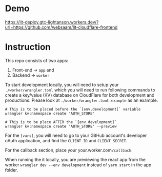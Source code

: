 
# Demo
https://lit-deploy.gtc-lightanson.workers.dev/?url=https://github.com/websaam/lit-cloudflare-frontend

# Instruction
This repo consists of two apps:
1. Front-end -> `app` and 
2. Backend -> `worker`

To start development locally, you will need to setup your `./worker/wrangler.toml` which you will need to run following commands to create a 
key/value (KV) database on CloudFlare for both development and productions. Please look at `./worker/wrangler.toml.example` as an example.

```
# This is to be placed before the `[env.development]` variable
wrangler kv:namespace create "AUTH_STORE"

# This is to be place AFTER the `[env.development]`
wrangler kv:namespace create "AUTH_STORE" --preview
```

For the `[vars]`, you will need to go to your GitHub account's developer oAuth application, and find the `CLIENT_ID` and `CLIENT_SECRET`.

For the callback section, place your your.worker.com`/callback`.

When running the it locally, you are previewing the react app from the worker `wrangler dev --env development` instead of `yarn start` in the app folder.
